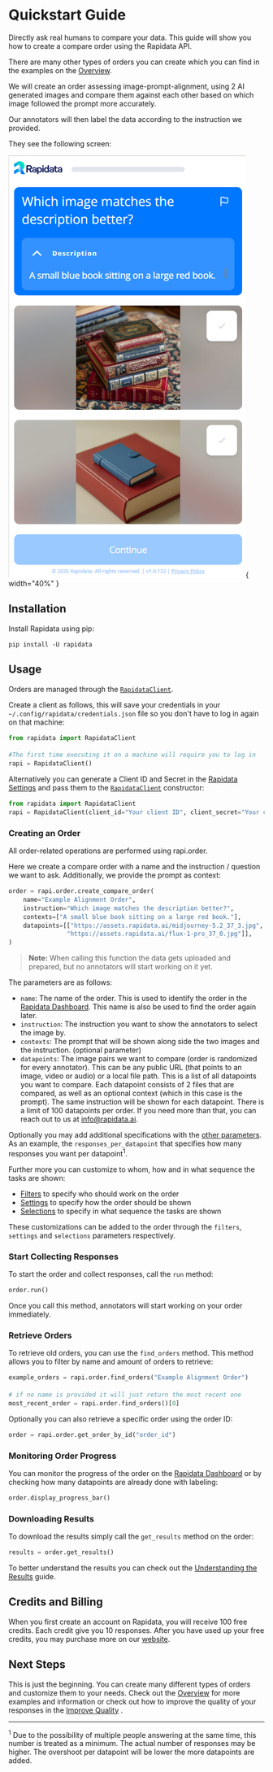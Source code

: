 # Quickstart Guide

Directly ask real humans to compare your data. This guide will show you how to create a compare order using the Rapidata API.

There are many other types of orders you can create which you can find in the examples on the [Overview](index.md).

We will create an order assessing image-prompt-alignment, using 2 AI generated images and compare them against each other based on which image followed the prompt more accurately.

Our annotators will then label the data according to the instruction we provided.

They see the following screen:

![Compare Example](./media/compare_quickstart.png){ width="40%" }

## Installation

Install Rapidata using pip:

```
pip install -U rapidata
```


## Usage

Orders are managed through the [`RapidataClient`](reference/rapidata/rapidata_client/rapidata_client.md#rapidata.rapidata_client.rapidata_client.RapidataClient).

Create a client as follows, this will save your credentials in your `~/.config/rapidata/credentials.json` file so you don't have to log in again on that machine:

```py
from rapidata import RapidataClient

#The first time executing it on a machine will require you to log in
rapi = RapidataClient()
```

Alternatively you can generate a Client ID and Secret in the [Rapidata Settings](https://app.rapidata.ai/settings/tokens) and pass them to the [`RapidataClient`](reference/rapidata/rapidata_client/rapidata_client.md#rapidata.rapidata_client.rapidata_client.RapidataClient) constructor:

```py
from rapidata import RapidataClient
rapi = RapidataClient(client_id="Your client ID", client_secret="Your client secret")
```

### Creating an Order

All order-related operations are performed using rapi.order.

Here we create a compare order with a name and the instruction / question we want to ask. Additionally, we provide the prompt as context:

```py
order = rapi.order.create_compare_order(
    name="Example Alignment Order",
    instruction="Which image matches the description better?",
    contexts=["A small blue book sitting on a large red book."],
    datapoints=[["https://assets.rapidata.ai/midjourney-5.2_37_3.jpg", 
                "https://assets.rapidata.ai/flux-1-pro_37_0.jpg"]],
)
```
> **Note:** When calling this function the data gets uploaded and prepared, but no annotators will start working on it yet.

The parameters are as follows:

- `name`: The name of the order. This is used to identify the order in the [Rapidata Dashboard](https://app.rapidata.ai/dashboard/orders). This name is also be used to find the order again later.
- `instruction`: The instruction you want to show the annotators to select the image by.
- `contexts`: The prompt that will be shown along side the two images and the instruction. (optional parameter)
- `datapoints`: The image pairs we want to compare (order is randomized for every annotator). This can be any public URL (that points to an image, video or audio) or a local file path. This is a list of all datapoints you want to compare. Each datapoint consists of 2 files that are compared, as well as an optional context (which in this case is the prompt). The same instruction will be shown for each datapoint. There is a limit of 100 datapoints per order. If you need more than that, you can reach out to us at <info@rapidata.ai>.

Optionally you may add additional specifications with the [other parameters](../reference/rapidata/rapidata_client/order/rapidata_order_manager/#rapidata.rapidata_client.order.rapidata_order_manager.RapidataOrderManager.create_compare_order). As an example, the `responses_per_datapoint` that specifies how many responses you want per datapoint<sup>1</sup>.

Further more you can customize to whom, how and in what sequence the tasks are shown:

- [Filters](../reference/rapidata/rapidata_client/filter/rapidata_filters/) to specify who should work on the order
- [Settings](../reference/rapidata/rapidata_client/settings/rapidata_settings/) to specify how the order should be shown
- [Selections](../reference/rapidata/rapidata_client/selection/rapidata_selections/) to specify in what sequence the tasks are shown

These customizations can be added to the order through the `filters`, `settings` and `selections` parameters respectively.

### Start Collecting Responses
To start the order and collect responses, call the `run` method:

```py
order.run()
```

Once you call this method, annotators will start working on your order immediately.


### Retrieve Orders

To retrieve old orders, you can use the `find_orders` method. This method allows you to filter by name and amount of orders to retrieve:

```py
example_orders = rapi.order.find_orders("Example Alignment Order")

# if no name is provided it will just return the most recent one
most_recent_order = rapi.order.find_orders()[0]
```

Optionally you can also retrieve a specific order using the order ID:

```py
order = rapi.order.get_order_by_id("order_id")
```

### Monitoring Order Progress

You can monitor the progress of the order on the [Rapidata Dashboard](https://app.rapidata.ai/dashboard/orders) or by checking how many datapoints are already done with labeling:

```py
order.display_progress_bar()
```

### Downloading Results

To download the results simply call the `get_results` method on the order:

```py
results = order.get_results()
```

To better understand the results you can check out the [Understanding the Results](/understanding_the_results/) guide.

## Credits and Billing

When you first create an account on Rapidata, you will receive 100 free credits. Each credit give you 10 responses. After you have used up your free credits, you may purchase more on our [website](https://app.rapidata.ai/pricing).

## Next Steps

This is just the beginning. You can create many different types of orders and customize them to your needs. Check out the [Overview](index.md) for more examples and information or check out how to improve the quality of your responses in the [Improve Quality](/improve_order_quality/) .

------------------

<sup>1</sup> Due to the possibility of multiple people answering at the same time, this number is treated as a minimum. The actual number of responses may be higher. The overshoot per datapoint will be lower the more datapoints are added.
